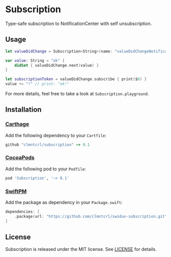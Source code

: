 # Subscription

Type-safe subscription to NotificationCenter with self unsubscription.

## Usage

```swift
let valueDidChange = Subscription<String>(name: "valueDidChangeNotification")

var value: String = "ok" {
    didSet { valueDidChange.next(value) }
}

let subscriptionToken = valueDidChange.subscribe { print($0) }
value += "!" // print: "ok!"
```

For more details, feel free to take a look at `Subscription.playground`.

## Installation

### [Carthage](https://github.com/Carthage/Carthage)

Add the following dependency to your `Cartfile`:

```ruby
github "clmntcrl/subscription" ~> 0.1
```

### [CocoaPods](https://cocoapods.org)

Add the following pod to your `Podfile`:

```ruby
pod 'Subscription', '~> 0.1'
```

### [SwiftPM](https://github.com/apple/swift-package-manager)

Add the package as dependency in your `Package.swift`:

```swift
dependencies: [
    .package(url: "https://github.com/clmntcrl/swidux-subscription.git", from: "0.1.1"),
]
```

## License

Subscription is released under the MIT license. See [LICENSE](LICENSE) for details.
